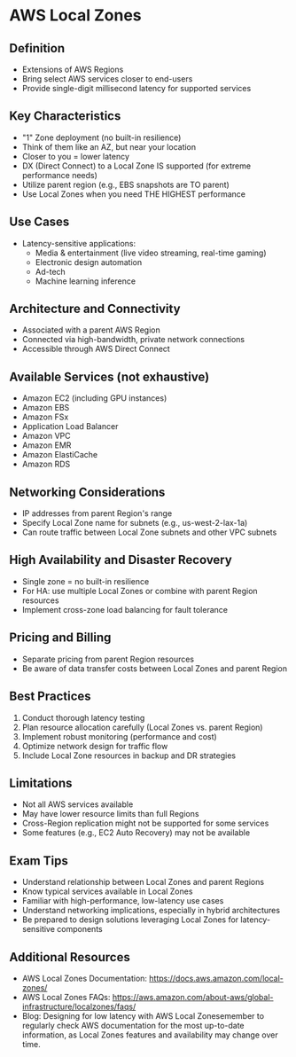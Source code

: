 # AWS Local Zones

## Definition
- Extensions of AWS Regions
- Bring select AWS services closer to end-users
- Provide single-digit millisecond latency for supported services

## Key Characteristics
- "1" Zone deployment (no built-in resilience)
- Think of them like an AZ, but near your location
- Closer to you = lower latency
- DX (Direct Connect) to a Local Zone IS supported (for extreme performance needs)
- Utilize parent region (e.g., EBS snapshots are TO parent)
- Use Local Zones when you need THE HIGHEST performance

## Use Cases
- Latency-sensitive applications:
  - Media & entertainment (live video streaming, real-time gaming)
  - Electronic design automation
  - Ad-tech
  - Machine learning inference

## Architecture and Connectivity
- Associated with a parent AWS Region
- Connected via high-bandwidth, private network connections
- Accessible through AWS Direct Connect

## Available Services (not exhaustive)
- Amazon EC2 (including GPU instances)
- Amazon EBS
- Amazon FSx
- Application Load Balancer
- Amazon VPC
- Amazon EMR
- Amazon ElastiCache
- Amazon RDS

## Networking Considerations
- IP addresses from parent Region's range
- Specify Local Zone name for subnets (e.g., us-west-2-lax-1a)
- Can route traffic between Local Zone subnets and other VPC subnets

## High Availability and Disaster Recovery
- Single zone = no built-in resilience
- For HA: use multiple Local Zones or combine with parent Region resources
- Implement cross-zone load balancing for fault tolerance

## Pricing and Billing
- Separate pricing from parent Region resources
- Be aware of data transfer costs between Local Zones and parent Region

## Best Practices
1. Conduct thorough latency testing
2. Plan resource allocation carefully (Local Zones vs. parent Region)
3. Implement robust monitoring (performance and cost)
4. Optimize network design for traffic flow
5. Include Local Zone resources in backup and DR strategies

## Limitations
- Not all AWS services available
- May have lower resource limits than full Regions
- Cross-Region replication might not be supported for some services
- Some features (e.g., EC2 Auto Recovery) may not be available

## Exam Tips
- Understand relationship between Local Zones and parent Regions
- Know typical services available in Local Zones
- Familiar with high-performance, low-latency use cases
- Understand networking implications, especially in hybrid architectures
- Be prepared to design solutions leveraging Local Zones for latency-sensitive components

## Additional Resources
- AWS Local Zones Documentation: https://docs.aws.amazon.com/local-zones/
- AWS Local Zones FAQs: https://aws.amazon.com/about-aws/global-infrastructure/localzones/faqs/
- Blog: Designing for low latency with AWS Local Zonesemember to regularly check AWS documentation for the most up-to-date information, as Local Zones features and availability may change over time.
